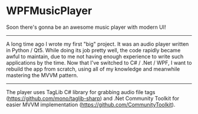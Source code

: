 # WPFMusicPlayer
Soon there's gonna be an awesome music player with modern UI!

-----------------

A long time ago I wrote my first "big" project. It was an audio player written in Python / Qt5.
While doing its job pretty well, the code rapidly became awful to maintain, due to me not having enough experience to 
write such applications by the time.
Now that I've switched to C# / .Net / WPF, I want to rebuild the app from scratch, using all of my knowledge and meanwhile
mastering the MVVM pattern.


-----------------

The player uses TagLib C# library for grabbing audio file tags (https://github.com/mono/taglib-sharp) and .Net Community Toolkit for easier MVVM implementation (https://github.com/CommunityToolkit).

